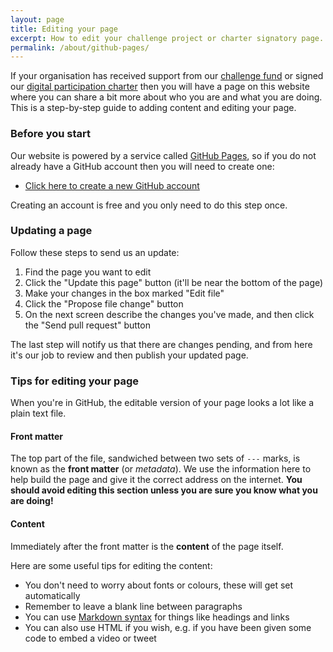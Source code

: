 ```yaml
---
layout: page
title: Editing your page
excerpt: How to edit your challenge project or charter signatory page.
permalink: /about/github-pages/
---
```


If your organisation has received support from our [challenge fund](/challenge/) or signed our [digital participation charter](/charter/) then you will have a page on this website where you can share a bit more about who you are and what you are doing. This is a step-by-step guide to adding content and editing your page.

### Before you start

Our website is powered by a service called [GitHub Pages](https://pages.github.com/), so if you do not already have a GitHub account then you will need to create one:

* [Click here to create a new GitHub account](https://github.com/join)

Creating an account is free and you only need to do this step once.

### Updating a page

Follow these steps to send us an update:

1. Find the page you want to edit
2. Click the "Update this page" button (it'll be near the bottom of the page)
3. Make your changes in the box marked "Edit file"
4. Click the "Propose file change" button
5. On the next screen describe the changes you've made, and then click the "Send pull request" button

The last step will notify us that there are changes pending, and from here it's our job to review and then publish your updated page.

### Tips for editing your page

When you're in GitHub, the editable version of your page looks a lot like a plain text file.

#### Front matter

The top part of the file, sandwiched between two sets of `---` marks, is known as the **front matter** (or *metadata*). We use the information here to help build the page and give it the correct address on the internet. **You should avoid editing this section unless you are sure you know what you are doing!**

#### Content

Immediately after the front matter is the **content** of the page itself.

Here are some useful tips for editing the content:

* You don't need to worry about fonts or colours, these will get set automatically
* Remember to leave a blank line between paragraphs
* You can use [Markdown syntax](https://help.github.com/articles/markdown-basics/) for things like headings and links
* You can also use HTML if you wish, e.g. if you have been given some code to embed a video or tweet